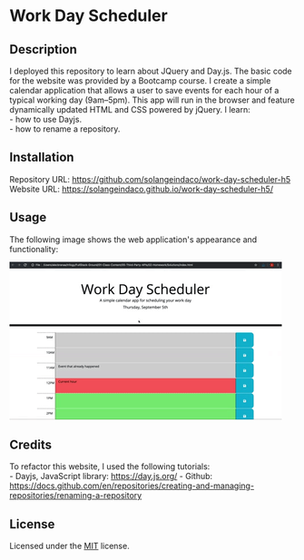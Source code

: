 # Work Day Scheduler

## Description

I deployed this repository to learn about JQuery and Day.js. The basic code for the website was provided by a Bootcamp course. I create a simple calendar application that allows a user to save events for each hour of a typical working day (9am–5pm). This app will run in the browser and feature dynamically updated HTML and CSS powered by jQuery.
I learn:  
    - how to use Dayjs.    
    - how to rename a repository.

## Installation

Repository URL: https://github.com/solangeindaco/work-day-scheduler-h5  
Website URL:  https://solangeindaco.github.io/work-day-scheduler-h5/

## Usage

The following image shows the web application's appearance and functionality:

![A user clicks on slots on the color-coded calendar and edits the events.](./assets/05-third-party-apis-homework-demo.gif)


## Credits

To refactor this website, I used the following tutorials:  
    - Dayjs, JavaScript library: https://day.js.org/ 
    - Github: https://docs.github.com/en/repositories/creating-and-managing-repositories/renaming-a-repository    

## License

Licensed under the [MIT](LICENSE) license.

